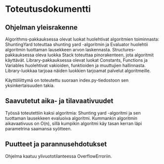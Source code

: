 # Toteutusdokumentti

## Ohjelman yleisrakenne

Algorithms-pakkauksessa olevat luokat huolehtivat algoritmien toiminnasta: ShuntingYard toteuttaa shunting yard -algoritmin ja Evaluator huolehtii algoritmin tuottaman lausekkeen arvon laskennasta. Structures-pakkauksessa oleva luokka Stack toteuttaa pinorakenteen, jota algoritmit käyttävät. Library-pakkauksessa olevat luokat Constants, Functions ja Variables huolehtivat vakioiden, funktioiden ja muuttujien hallinnasta. Library-luokkaa tarjoaa näiden luokkien tarjoamat palvelut algoritmeille.

Käyttöliittymä on toteutettu suoraan index.py-tiedostoon sen yksinkertaisuuden takia.

## Saavutetut aika- ja tilavaativuudet

Työssä toteutettiin kaksi algoritmia: Shunting yard -algoritmi ja sen tuottaman lausekkeen evaluoiva algoritmi. Kummankin algoritmin aikavaativuus on O(n), sillä kumpikin algoritmi käy tasan kerran läpi parametrina saamansa syötteen.

## Puutteet ja parannusehdotukset

Ohjelma kaatuu ylivuototilanteessa OverflowErroriin.
